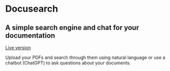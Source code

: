 # Docusearch
## A simple search engine and chat for your documentation

[Live version](https://main--visionary-marzipan-99a689.netlify.app/)

Upload your PDFs and search through them using natural language or use a chatbot (ChatGPT) to ask questions about your documents.
